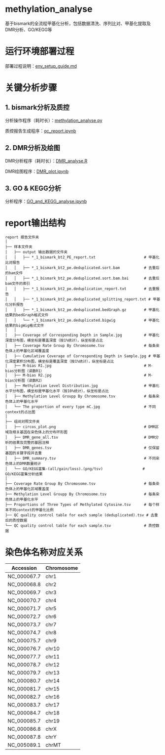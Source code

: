 # methylation_analyse
基于bismark的全流程甲基化分析，包括数据清洗、序列比对、甲基化提取及DMR分析、GO/KEGG等

# 运行环境部署过程

部署过程说明：[env_setup_guide.md](env_setup_guide.md)

# 关键分析步骤

## 1. bismark分析及质控

分析操作程序（耗时长）：[methylation_analyse.py](methylation_analyse.py)

质控报告生成程序：[qc_report.ipynb](qc_report.ipynb)

## 2. DMR分析及绘图

DMR分析程序（耗时长）：[DMR_analyse.R](DMR_analyse.R)

DMR绘图程序：[DMR_plot.ipynb](DMR_plot.ipynb)

## 3. GO & KEGG分析

分析程序：[GO_and_KEGG_analyse.ipynb](GO_and_KEGG_analyse.ipynb)

# report输出结构
```
report 报告文件夹
│
├── 样本文件夹
│   ├── output 输出数据的文件夹
│   │   ├── *_1_bismark_bt2_PE_report.txt                      # 甲基化比对报告
│   │   ├── *_1_bismark_bt2_pe.deduplicated.sort.bam           # 去重后的bam文件
│   │   ├── *_1_bismark_bt2_pe.deduplicated.sort.bam.bai       # 去重后bam文件的索引
│   │   ├── *_1_bismark_bt2_pe.deduplication_report.txt        # 去重报告
│   │   ├── *_1_bismark_bt2_pe.deduplicated_splitting_report.txt # 甲基化分析报告
│   │   ├── *_1_bismark_bt2_pe.deduplicated.bedGraph.gz        # 甲基化结果的bedGraph格式文件
│   │   └── *_1_bismark_bt2_pe.deduplicated.bigwig             # 甲基化结果的bigWig格式文件
│   │
│   ├── Coverage of Corresponding Depth in Sample.jpg          # 甲基化深度分布图，横坐标是覆盖深度（按1%统计），纵坐标是占比
│   ├── Coverage Rate Group By Chromosome.tsv                  # 每条染色体上的甲基化区域覆盖度
│   ├── Cumulative Coverage of Corresponding Depth in Sample.jpg # 甲基化深度累积分布图，横坐标是覆盖深度（按1%统计），纵坐标是占比
│   ├── M-bias R1.jpg                                          # M-bias分析图（读数R1）
│   ├── M-bias R2.jpg                                          # M-bias分析图（读数R2）
│   ├── Methylation Level Distribution.jpg                     # 甲基化水平分布图，横坐标是甲基化水平（按10%统计），纵坐标是占比
│   ├── Methylation Level Groupp By Chromosome.tsv             # 每条染色体上的甲基化水平
│   └── The proportion of every type mC.jpg                    # 不同context的占比图
│
├── 组间对照文件夹
│   ├── circos_plot.png                                        # DMR区域及相关基因在染色体上的分布环形图
│   ├── DMR_gene_all.tsv                                       # DMR分析的结果及完整的基因注释
│   ├── DMR_genes.tsv                                          # 仅保留基因的关键字段并去重
│   ├── DMR_summary.tsv                                        # 不同染色体上的DMR数量统计
│   └── GO/KEGG富集-(all/gain/loss).(png/tsv)                  # GO/KEGG富集分析结果
│
├── Coverage Rate Group By Chromosome.tsv                      # 每条染色体上的甲基化区域覆盖度
├── Methylation Level Groupp By Chromosome.tsv                 # 每条染色体上的甲基化水平
├── Proportions of Three Types of Methylated Cytosine.tsv      # 每个样本不同context的甲基化比例
├── QC quality control table for each sample (deduplicated).tsv # 去重后的质控数据
└── QC quality control table for each sample.tsv               # 质控数据
```

# 染色体名称对应关系

| Accession   | Chromosome |
|-------------|------------|
| NC_000067.7 | chr1       |
| NC_000068.8 | chr2       |
| NC_000069.7 | chr3       |
| NC_000070.7 | chr4       |
| NC_000071.7 | chr5       |
| NC_000072.7 | chr6       |
| NC_000073.7 | chr7       |
| NC_000074.7 | chr8       |
| NC_000075.7 | chr9       |
| NC_000076.7 | chr10      |
| NC_000077.7 | chr11      |
| NC_000078.7 | chr12      |
| NC_000079.7 | chr13      |
| NC_000080.7 | chr14      |
| NC_000081.7 | chr15      |
| NC_000082.7 | chr16      |
| NC_000083.7 | chr17      |
| NC_000084.7 | chr18      |
| NC_000085.7 | chr19      |
| NC_000086.8 | chrX       |
| NC_000087.8 | chrY       |
| NC_005089.1 | chrMT      |
